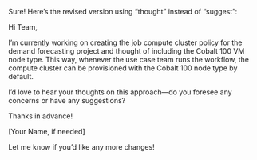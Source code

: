 Sure! Here’s the revised version using “thought” instead of “suggest”:

Hi Team,

I’m currently working on creating the job compute cluster policy for the demand forecasting project and thought of including the Cobalt 100 VM node type. This way, whenever the use case team runs the workflow, the compute cluster can be provisioned with the Cobalt 100 node type by default.

I’d love to hear your thoughts on this approach—do you foresee any concerns or have any suggestions?

Thanks in advance!

[Your Name, if needed]

Let me know if you’d like any more changes!